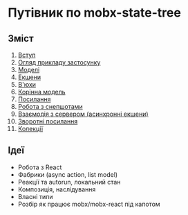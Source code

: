 # Путівник по mobx-state-tree

## Зміст

1. [Вступ](manuscript/01_introduction.md)
2. [Огляд прикладу застосунку](manuscript/02_example_application_overview.md)
3. [Моделі](manuscript/03_models.md)
4. [Екшени](manuscript/04_actions.md)
5. [В'юхи](manuscript/05_views.md)
6. [Корінна модель](manuscript/06_root_model.md)
7. [Посилання](manuscript/07_references.md)
8. [Робота з снепшотами](manuscript/08_on_snapshot_apply_snapshot)
9. [Взаємодія з сервером (асинхронні екшени)](manuscript/server_interactions_async_actions.md)
10. [Зворотні посилання](manuscript/10_backreferences.md)
11. [Колекції](manuscript/11_collections.md)

## Ідеї

- Робота з React
- Фабрики (async action, list model)
- Реакції та autorun, локальний стан
- Композиція, наслідування
- Власні типи
- Розбір як працює mobx/mobx-react під капотом
